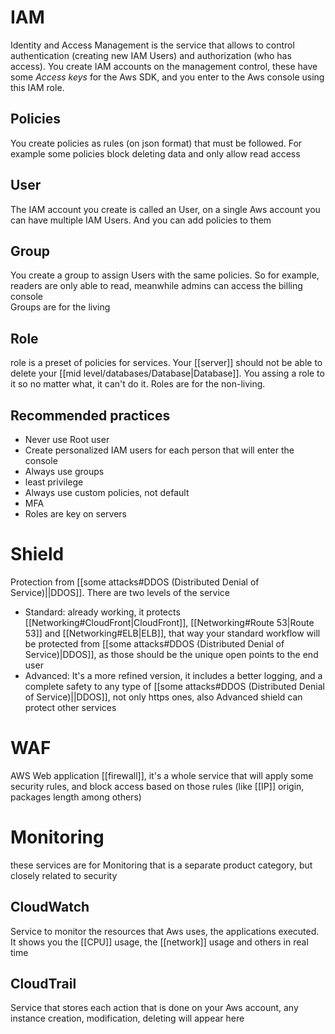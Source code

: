 # IAM
Identity and Access Management is the service that allows to control authentication (creating new IAM Users) and authorization (who has access). You create IAM accounts on the management control, these have some *Access keys* for the Aws SDK, and you enter to the Aws console using this IAM role.
## Policies
You create policies as rules (on json format) that must be followed. For example some policies block deleting data and only allow read access 
## User
The IAM account you create is called an User, on a single Aws account you can have multiple IAM Users. And you can add policies to them
## Group
You create a group to assign Users with the same policies. So for example, readers are only able to read, meanwhile admins can access the billing console  
Groups are for the living
## Role
role is a preset of policies for services. Your [[server]] should not be able to delete your [[mid level/databases/Database|Database]]. You assing a role to it so no matter what, it can't do it.
Roles are for the non-living.
## Recommended practices
- Never use Root user
- Create personalized IAM users for each person that will enter the console
- Always use groups
- least privilege
- Always use custom policies, not default
- MFA
- Roles are key on servers
# Shield
Protection from [[some attacks#DDOS (Distributed Denial of Service)||DDOS]]. There are two levels of the service
- Standard:
already working, it protects [[Networking#CloudFront|CloudFront]], [[Networking#Route 53|Route 53]] and [[Networking#ELB|ELB]], that way your standard workflow will be protected from [[some attacks#DDOS (Distributed Denial of Service)|DDOS]], as those should be the unique open points to the end user
- Advanced:
It's a more refined version, it includes a better logging, and a complete safety to any type of [[some attacks#DDOS (Distributed Denial of Service)||DDOS]], not only https ones, also Advanced shield can protect other services
# WAF
AWS Web application [[firewall]], it's a whole service that will apply some security rules, and block access based on those rules (like [[IP]] origin, packages length among others)

# Monitoring
these services are for Monitoring that is a separate product category, but closely related to security
## CloudWatch
Service to monitor the resources that Aws uses, the applications executed. It shows you the [[CPU]] usage, the [[network]] usage and others in real time
## CloudTrail
Service that stores each action that is done on your Aws account, any instance creation, modification, deleting will appear here